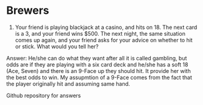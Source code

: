 # Brewers


1. Your friend is playing blackjack at a casino, and hits on 18. The next card is a 3, and your
friend wins $500.
The next night, the same situation comes up again, and your friend asks for your advice on
whether to hit or stick. What would you tell her?

Answer: He/she can do what they want after all it is called gambling, but odds are if they are playing with a six card deck and he/she has a soft 18 (Ace, Seven) and there is an 9-Face up they should hit. It provide her with the best odds to win. My assupmtion of a 9-Face comes from the fact that the player originally hit and assuming same hand. 

Github repository for answers 





